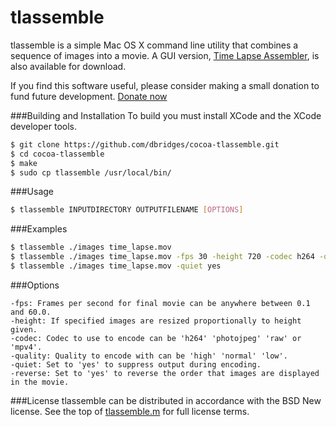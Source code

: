 # tlassemble
tlassemble is a simple Mac OS X command line utility that combines a sequence of images into a movie. A GUI version, [Time Lapse Assembler](http://www.dayofthenewdan.com/projects/time-lapse-assembler-1), is also available for download.

If you find this software useful, please consider making a small donation to fund future development.
[Donate now](https://www.paypal.com/cgi-bin/webscr?cmd=_s-xclick&hosted_button_id=9465YBPSUC9YL)

###Building and Installation
To build you must install XCode and the XCode developer tools.

```bash
$ git clone https://github.com/dbridges/cocoa-tlassemble.git
$ cd cocoa-tlassemble
$ make
$ sudo cp tlassemble /usr/local/bin/
```

###Usage
```bash
$ tlassemble INPUTDIRECTORY OUTPUTFILENAME [OPTIONS]
```

###Examples
```bash
$ tlassemble ./images time_lapse.mov
$ tlassemble ./images time_lapse.mov -fps 30 -height 720 -codec h264 -quality high
$ tlassemble ./images time_lapse.mov -quiet yes
```

###Options
```
-fps: Frames per second for final movie can be anywhere between 0.1 and 60.0.
-height: If specified images are resized proportionally to height given.
-codec: Codec to use to encode can be 'h264' 'photojpeg' 'raw' or 'mpv4'.
-quality: Quality to encode with can be 'high' 'normal' 'low'.
-quiet: Set to 'yes' to suppress output during encoding.
-reverse: Set to 'yes' to reverse the order that images are displayed in the movie.
```

###License
tlassemble can be distributed in accordance with the BSD New license. See the top of [tlassemble.m](https://github.com/dbridges/cocoa-tlassemble/blob/master/tlassemble.m) for full license terms.

